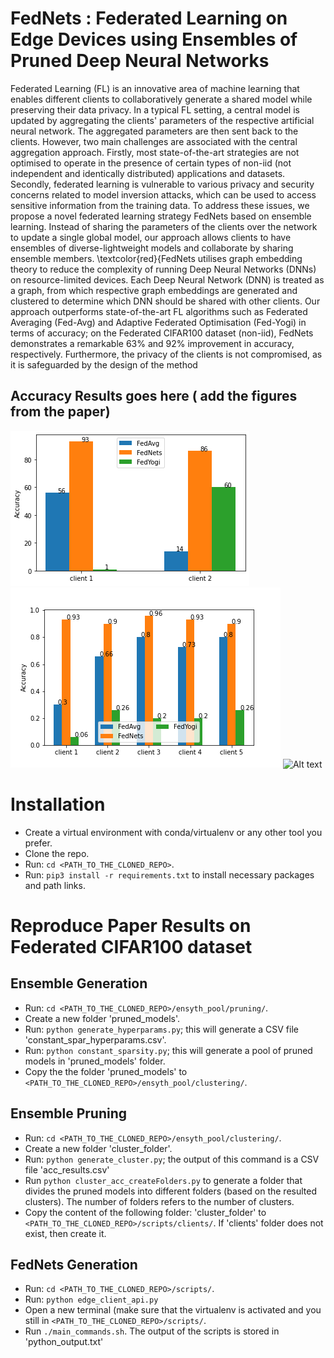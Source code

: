 # FedNets : Federated Learning on Edge Devices using Ensembles of Pruned Deep Neural Networks

Federated Learning (FL) is an innovative area of machine learning that enables different clients to collaboratively generate a shared model while preserving their data privacy. In a typical FL setting, a central model is updated by aggregating the clients' parameters of the respective artificial neural network. The aggregated parameters are then sent back to the clients. However, two main challenges are associated with the central aggregation approach. Firstly, most state-of-the-art strategies are not optimised to operate in the presence of certain types of non-iid (not independent and identically distributed) applications and datasets. Secondly, federated learning is vulnerable to various privacy and security concerns related to model inversion attacks, which can be used to access sensitive information from the training data. To address these issues, we propose a novel federated learning strategy FedNets based on ensemble learning. Instead of sharing the parameters of the clients over the network to update a single global model, our approach allows clients to have ensembles of diverse-lightweight models and collaborate by sharing ensemble members. \textcolor{red}{FedNets utilises graph embedding theory to reduce the complexity of running Deep Neural Networks (DNNs) on resource-limited devices. Each Deep Neural Network (DNN) is treated as a graph, from which respective graph embeddings are generated and clustered to determine which DNN should be shared with other clients. Our approach outperforms state-of-the-art FL algorithms such as Federated Averaging (Fed-Avg) and Adaptive Federated Optimisation (Fed-Yogi) in terms of accuracy; on the Federated CIFAR100 dataset (non-iid), FedNets demonstrates a remarkable 63\% and 92\% improvement in accuracy, respectively. Furthermore, the privacy of the clients is not compromised, as it is safeguarded by the design of the method

## Accuracy Results goes here ( add the figures from the paper)

![Alt text](figures/2clients.png?raw=true "Two Clients")
![Alt text](figures/5clients.png?raw=true "Five Clients")
![Alt text](figures/10clients.png?raw=true "Ten Clients")


# Installation
- Create a virtual environment with conda/virtualenv or any other tool you prefer.
- Clone the repo.
- Run: `cd <PATH_TO_THE_CLONED_REPO>`.
- Run: `pip3 install -r requirements.txt` to install necessary packages and path links.

# Reproduce Paper Results on Federated CIFAR100 dataset
## Ensemble Generation
- Run: `cd <PATH_TO_THE_CLONED_REPO>/ensyth_pool/pruning/`.
- Create a new folder 'pruned_models'.
- Run: `python generate_hyperparams.py`; this will generate a CSV file 'constant_spar_hyperparams.csv'.
- Run: `python constant_sparsity.py`; this will generate a pool of pruned models in 'pruned_models' folder. 
- Copy the the folder 'pruned_models' to `<PATH_TO_THE_CLONED_REPO>/ensyth_pool/clustering/`.

## Ensemble Pruning
- Run: `cd <PATH_TO_THE_CLONED_REPO>/ensyth_pool/clustering/`.
- Create a new folder 'cluster_folder'.
- Run: `python generate_cluster.py`; the output of this command is a CSV file 'acc_results.csv'
- Run `python cluster_acc_createFolders.py` to generate a folder that divides the pruned models into different folders (based on the resulted clusters). The number of folders refers to the number of clusters.
- Copy the content of the following folder: 'cluster_folder' to `<PATH_TO_THE_CLONED_REPO>/scripts/clients/`. If 'clients' folder does not exist, then create it.
## FedNets Generation
- Run: `cd <PATH_TO_THE_CLONED_REPO>/scripts/`.
- Run: `python edge_client_api.py`
- Open a new terminal (make sure that the virtualenv is activated and you still in `<PATH_TO_THE_CLONED_REPO>/scripts/`.
- Run `./main_commands.sh`. The output of the scripts is stored in 'python_output.txt'



